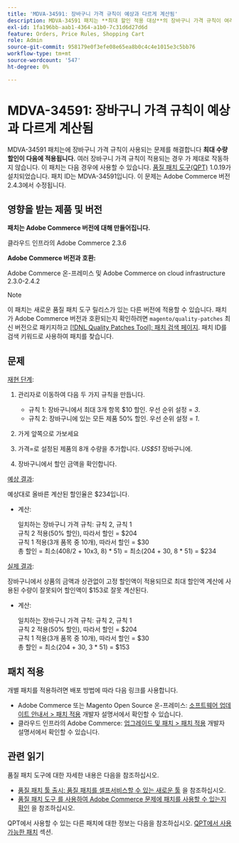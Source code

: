 ```yaml
---
title: 'MDVA-34591: 장바구니 가격 규칙이 예상과 다르게 계산됨'
description: MDVA-34591 패치는 **최대 할인 적용 대상**의 장바구니 가격 규칙이 여러 장바구니 가격 규칙이 적용되는 경우 제대로 작동하지 않는 문제를 해결했습니다. 이 패치는 [Quality Patches Tool (QPT)](/help/announcements/adobe-commerce-announcements/magento-quality-patches-released-new-tool-to-self-serve-quality-patches.md) 1.0.19가 설치된 경우 사용할 수 있습니다. 패치 ID는 MDVA-34591입니다. 이 문제는 Adobe Commerce 버전 2.4.3에서 수정됩니다.
exl-id: 1fa196bb-aab1-4364-a1b0-7c31d6d27d6d
feature: Orders, Price Rules, Shopping Cart
role: Admin
source-git-commit: 958179e0f3efe08e65ea8b0c4c4e1015e3c5bb76
workflow-type: tm+mt
source-wordcount: '547'
ht-degree: 0%

---
```


# MDVA-34591: 장바구니 가격 규칙이 예상과 다르게 계산됨

MDVA-34591 패치는에 장바구니 가격 규칙이 사용되는 문제를 해결합니다 **최대 수량 할인이 다음에 적용됩니다.** 여러 장바구니 가격 규칙이 적용되는 경우 가 제대로 작동하지 않습니다. 이 패치는 다음 경우에 사용할 수 있습니다. [품질 패치 도구(QPT)](/help/announcements/adobe-commerce-announcements/magento-quality-patches-released-new-tool-to-self-serve-quality-patches.md) 1.0.19가 설치되었습니다. 패치 ID는 MDVA-34591입니다. 이 문제는 Adobe Commerce 버전 2.4.3에서 수정됩니다.

## 영향을 받는 제품 및 버전

**패치는 Adobe Commerce 버전에 대해 만들어집니다.**

클라우드 인프라의 Adobe Commerce 2.3.6

**Adobe Commerce 버전과 호환:**

Adobe Commerce 온-프레미스 및 Adobe Commerce on cloud infrastructure 2.3.0-2.4.2

>[!NOTE]
>
>이 패치는 새로운 품질 패치 도구 릴리스가 있는 다른 버전에 적용할 수 있습니다. 패치가 Adobe Commerce 버전과 호환되는지 확인하려면 `magento/quality-patches` 최신 버전으로 패키지하고 [[!DNL Quality Patches Tool]: 패치 검색 페이지](https://devdocs.magento.com/quality-patches/tool.html#patch-grid). 패치 ID를 검색 키워드로 사용하여 패치를 찾습니다.

## 문제

<u>재현 단계</u>:

1. 관리자로 이동하여 다음 두 가지 규칙을 만듭니다.

   * 규칙 1: 장바구니에서 최대 3개 항목 $10 할인. 우선 순위 설정 = *3*.
   * 규칙 2: 장바구니에 있는 모든 제품 50% 할인. 우선 순위 설정 = *1*.

1. 가게 앞쪽으로 가보세요

1. 가격=로 설정된 제품의 8개 수량을 추가합니다. *US$51* 장바구니에.

1. 장바구니에서 할인 금액을 확인합니다.

<u>예상 결과</u>:

예상대로 올바른 계산된 할인율은 $234입니다.

* 계산:

  일치하는 장바구니 가격 규칙: 규칙 2, 규칙 1\
  규칙 2 적용(50% 할인), 따라서 할인 = $204\
  규칙 1 적용(3개 품목 중 10개), 따라서 할인 = $30\
  총 할인 = 최소(408/2 + 10x3, 8) &#42; 51) = 최소(204 + 30, 8 &#42; 51) = $234

<u>실제 결과</u>:

장바구니에서 상품의 금액과 상관없이 고정 할인액이 적용되므로 최대 할인액 계산에 사용된 수량이 잘못되어 할인액이 $153로 잘못 계산된다.

* 계산:

  일치하는 장바구니 가격 규칙: 규칙 2, 규칙 1\
  규칙 2 적용(50% 할인), 따라서 할인 = $204\
  규칙 1 적용(3개 품목 중 10개), 따라서 할인 = $30\
  총 할인 = 최소(204 + 30, 3 &#42; 51) = $153

## 패치 적용

개별 패치를 적용하려면 배포 방법에 따라 다음 링크를 사용합니다.

* Adobe Commerce 또는 Magento Open Source 온-프레미스: [소프트웨어 업데이트 안내서 > 패치 적용](https://devdocs.magento.com/guides/v2.4/comp-mgr/patching/mqp.html) 개발자 설명서에서 확인할 수 있습니다.
* 클라우드 인프라의 Adobe Commerce: [업그레이드 및 패치 > 패치 적용](https://devdocs.magento.com/cloud/project/project-patch.html) 개발자 설명서에서 확인할 수 있습니다.

## 관련 읽기

품질 패치 도구에 대한 자세한 내용은 다음을 참조하십시오.

* [품질 패치 툴 출시: 품질 패치를 셀프서비스할 수 있는 새로운 툴](/help/announcements/adobe-commerce-announcements/magento-quality-patches-released-new-tool-to-self-serve-quality-patches.md) 을 참조하십시오.
* [품질 패치 도구 를 사용하여 Adobe Commerce 문제에 패치를 사용할 수 있는지 확인](/help/support-tools/patches-available-in-qpt-tool/check-patch-for-magento-issue-with-magento-quality-patches.md) 을 참조하십시오.

QPT에서 사용할 수 있는 다른 패치에 대한 정보는 다음을 참조하십시오. [QPT에서 사용 가능한 패치](https://support.magento.com/hc/en-us/sections/360010506631-Patches-available-in-MQP-tool-) 섹션.
